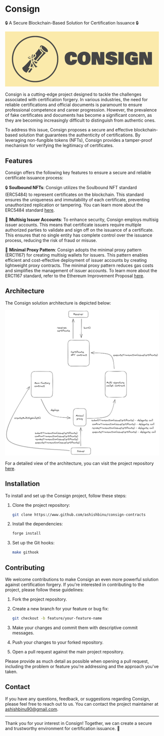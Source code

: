 # Consign

🔒 A Secure Blockchain-Based Solution for Certification Issuance 🔒

![Consign Logo](./docs/logo.png)

Consign is a cutting-edge project designed to tackle the challenges associated with certification forgery. In various industries, the need for reliable certifications and official documents is paramount to ensure professional competence and career progression. However, the prevalence of fake certificates and documents has become a significant concern, as they are becoming increasingly difficult to distinguish from authentic ones.

To address this issue, Consign proposes a secure and effective blockchain-based solution that guarantees the authenticity of certifications. By leveraging non-fungible tokens (NFTs), Consign provides a tamper-proof mechanism for verifying the legitimacy of certificates.

## Features

Consign offers the following key features to ensure a secure and reliable certificate issuance process:

🔒 **Soulbound NFTs**: Consign utilizes the Soulbound NFT standard (ERC5484) to represent certificates on the blockchain. This standard ensures the uniqueness and immutability of each certificate, preventing unauthorized replication or tampering. You can learn more about the ERC5484 standard [here](https://eips.ethereum.org/EIPS/eip-5484).

🔐 **Multisig Issuer Accounts**: To enhance security, Consign employs multisig issuer accounts. This means that certificate issuers require multiple authorized parties to validate and sign off on the issuance of a certificate. This ensures that no single entity has complete control over the issuance process, reducing the risk of fraud or misuse.

🔁 **Minimal Proxy Pattern**: Consign adopts the minimal proxy pattern (ERC1167) for creating multisig wallets for issuers. This pattern enables efficient and cost-effective deployment of issuer accounts by creating lightweight proxy contracts. The minimal proxy pattern reduces gas costs and simplifies the management of issuer accounts. To learn more about the ERC1167 standard, refer to the Ethereum Improvement Proposal [here](https://eips.ethereum.org/EIPS/eip-1167).

## Architecture

The Consign solution architecture is depicted below:

![Consign Contract Architecture](./docs/architecture.png)

<!-- https://excalidraw.com/#json=mGxSunhq11anYjXKYaJhi,X3KKDbP84dMZJOKvWd8c8g -->

For a detailed view of the architecture, you can visit the project repository [here](https://www.github.com/ashishbinu/consign-contracts).

## Installation

To install and set up the Consign project, follow these steps:

1. Clone the project repository:

    ```bash
    git clone https://www.github.com/ashishbinu/consign-contracts
    ```

2. Install the dependencies:

    ```bash
    forge install
    ```

3. Set up the Git hooks:
    ```bash
    make githook
    ```

## Contributing

We welcome contributions to make Consign an even more powerful solution against certification forgery. If you're interested in contributing to the project, please follow these guidelines:

1. Fork the project repository.

2. Create a new branch for your feature or bug fix:

    ```bash
    git checkout -b feature/your-feature-name
    ```

3. Make your changes and commit them with descriptive commit messages.

4. Push your changes to your forked repository.

5. Open a pull request against the main project repository.

Please provide as much detail as possible when opening a pull request, including the problem or feature you're addressing and the approach you've taken.

## Contact

If you have any questions, feedback, or suggestions regarding Consign, please feel free to reach out to us. You can contact the project maintainer at [ashishbinu90@gmail.com](mailto:ashishbinu90@gmail.com).

---

Thank you for your interest in Consign! Together, we can create a secure and trustworthy environment for certification issuance. 🚀
